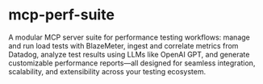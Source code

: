 # mcp-perf-suite
A modular MCP server suite for performance testing workflows: manage and run load tests with BlazeMeter, ingest and correlate metrics from Datadog, analyze test results using LLMs like OpenAI GPT, and generate customizable performance reports—all designed for seamless integration, scalability, and extensibility across your testing ecosystem.
